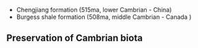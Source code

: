 - Chengjiang formation (515ma, lower Cambrian - China)
- Burgess shale formation (508ma, middle Cambrian - Canada )

## Preservation of Cambrian biota